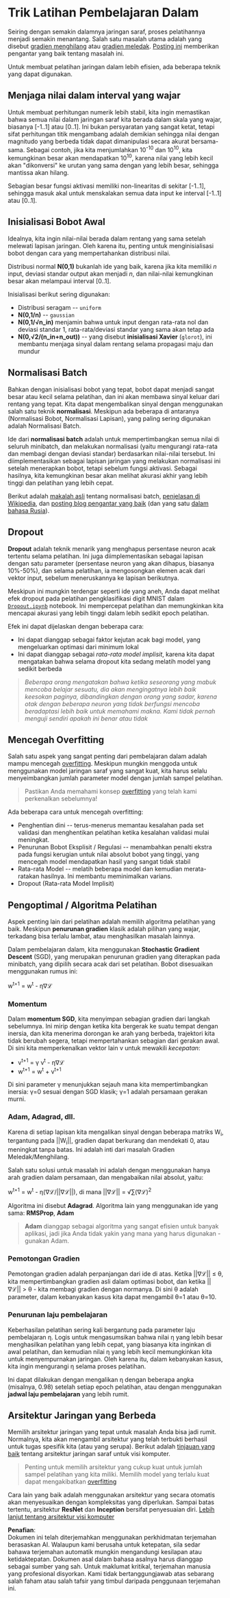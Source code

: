 # Trik Latihan Pembelajaran Dalam

Seiring dengan semakin dalamnya jaringan saraf, proses pelatihannya menjadi semakin menantang. Salah satu masalah utama adalah yang disebut [gradien menghilang](https://en.wikipedia.org/wiki/Vanishing_gradient_problem) atau [gradien meledak](https://deepai.org/machine-learning-glossary-and-terms/exploding-gradient-problem#:~:text=Exploding%20gradients%20are%20a%20problem,updates%20are%20small%20and%20controlled.). [Posting ini](https://towardsdatascience.com/the-vanishing-exploding-gradient-problem-in-deep-neural-networks-191358470c11) memberikan pengantar yang baik tentang masalah ini.

Untuk membuat pelatihan jaringan dalam lebih efisien, ada beberapa teknik yang dapat digunakan.

## Menjaga nilai dalam interval yang wajar

Untuk membuat perhitungan numerik lebih stabil, kita ingin memastikan bahwa semua nilai dalam jaringan saraf kita berada dalam skala yang wajar, biasanya [-1..1] atau [0..1]. Ini bukan persyaratan yang sangat ketat, tetapi sifat perhitungan titik mengambang adalah demikian sehingga nilai dengan magnitudo yang berbeda tidak dapat dimanipulasi secara akurat bersama-sama. Sebagai contoh, jika kita menjumlahkan 10<sup>-10</sup> dan 10<sup>10</sup>, kita kemungkinan besar akan mendapatkan 10<sup>10</sup>, karena nilai yang lebih kecil akan "dikonversi" ke urutan yang sama dengan yang lebih besar, sehingga mantissa akan hilang.

Sebagian besar fungsi aktivasi memiliki non-linearitas di sekitar [-1..1], sehingga masuk akal untuk menskalakan semua data input ke interval [-1..1] atau [0..1].

## Inisialisasi Bobot Awal

Idealnya, kita ingin nilai-nilai berada dalam rentang yang sama setelah melewati lapisan jaringan. Oleh karena itu, penting untuk menginisialisasi bobot dengan cara yang mempertahankan distribusi nilai.

Distribusi normal **N(0,1)** bukanlah ide yang baik, karena jika kita memiliki *n* input, deviasi standar output akan menjadi *n*, dan nilai-nilai kemungkinan besar akan melampaui interval [0..1].

Inisialisasi berikut sering digunakan:

 * Distribusi seragam -- `uniform`
 * **N(0,1/n)** -- `gaussian`
 * **N(0,1/√n_in)** menjamin bahwa untuk input dengan rata-rata nol dan deviasi standar 1, rata-rata/deviasi standar yang sama akan tetap ada
 * **N(0,√2/(n_in+n_out))** -- yang disebut **inisialisasi Xavier** (`glorot`), ini membantu menjaga sinyal dalam rentang selama propagasi maju dan mundur

## Normalisasi Batch

Bahkan dengan inisialisasi bobot yang tepat, bobot dapat menjadi sangat besar atau kecil selama pelatihan, dan ini akan membawa sinyal keluar dari rentang yang tepat. Kita dapat mengembalikan sinyal dengan menggunakan salah satu teknik **normalisasi**. Meskipun ada beberapa di antaranya (Normalisasi Bobot, Normalisasi Lapisan), yang paling sering digunakan adalah Normalisasi Batch.

Ide dari **normalisasi batch** adalah untuk mempertimbangkan semua nilai di seluruh minibatch, dan melakukan normalisasi (yaitu mengurangi rata-rata dan membagi dengan deviasi standar) berdasarkan nilai-nilai tersebut. Ini diimplementasikan sebagai lapisan jaringan yang melakukan normalisasi ini setelah menerapkan bobot, tetapi sebelum fungsi aktivasi. Sebagai hasilnya, kita kemungkinan besar akan melihat akurasi akhir yang lebih tinggi dan pelatihan yang lebih cepat.

Berikut adalah [makalah asli](https://arxiv.org/pdf/1502.03167.pdf) tentang normalisasi batch, [penjelasan di Wikipedia](https://en.wikipedia.org/wiki/Batch_normalization), dan [posting blog pengantar yang baik](https://towardsdatascience.com/batch-normalization-in-3-levels-of-understanding-14c2da90a338) (dan yang satu [dalam bahasa Rusia](https://habrahabr.ru/post/309302/)).

## Dropout

**Dropout** adalah teknik menarik yang menghapus persentase neuron acak tertentu selama pelatihan. Ini juga diimplementasikan sebagai lapisan dengan satu parameter (persentase neuron yang akan dihapus, biasanya 10%-50%), dan selama pelatihan, ia mengosongkan elemen acak dari vektor input, sebelum meneruskannya ke lapisan berikutnya.

Meskipun ini mungkin terdengar seperti ide yang aneh, Anda dapat melihat efek dropout pada pelatihan pengklasifikasi digit MNIST dalam [`Dropout.ipynb`](../../../../../lessons/4-ComputerVision/08-TransferLearning/Dropout.ipynb) notebook. Ini mempercepat pelatihan dan memungkinkan kita mencapai akurasi yang lebih tinggi dalam lebih sedikit epoch pelatihan.

Efek ini dapat dijelaskan dengan beberapa cara:

 * Ini dapat dianggap sebagai faktor kejutan acak bagi model, yang mengeluarkan optimasi dari minimum lokal
 * Ini dapat dianggap sebagai *rata-rata model implisit*, karena kita dapat mengatakan bahwa selama dropout kita sedang melatih model yang sedikit berbeda

> *Beberapa orang mengatakan bahwa ketika seseorang yang mabuk mencoba belajar sesuatu, dia akan mengingatnya lebih baik keesokan paginya, dibandingkan dengan orang yang sadar, karena otak dengan beberapa neuron yang tidak berfungsi mencoba beradaptasi lebih baik untuk memahami makna. Kami tidak pernah menguji sendiri apakah ini benar atau tidak*

## Mencegah Overfitting

Salah satu aspek yang sangat penting dari pembelajaran dalam adalah mampu mencegah [overfitting](../../3-NeuralNetworks/05-Frameworks/Overfitting.md). Meskipun mungkin menggoda untuk menggunakan model jaringan saraf yang sangat kuat, kita harus selalu menyeimbangkan jumlah parameter model dengan jumlah sampel pelatihan.

> Pastikan Anda memahami konsep [overfitting](../../3-NeuralNetworks/05-Frameworks/Overfitting.md) yang telah kami perkenalkan sebelumnya!

Ada beberapa cara untuk mencegah overfitting:

 * Penghentian dini -- terus-menerus memantau kesalahan pada set validasi dan menghentikan pelatihan ketika kesalahan validasi mulai meningkat.
 * Penurunan Bobot Eksplisit / Regulasi -- menambahkan penalti ekstra pada fungsi kerugian untuk nilai absolut bobot yang tinggi, yang mencegah model mendapatkan hasil yang sangat tidak stabil
 * Rata-rata Model -- melatih beberapa model dan kemudian merata-ratakan hasilnya. Ini membantu meminimalkan varians.
 * Dropout (Rata-rata Model Implisit)

## Pengoptimal / Algoritma Pelatihan

Aspek penting lain dari pelatihan adalah memilih algoritma pelatihan yang baik. Meskipun **penurunan gradien** klasik adalah pilihan yang wajar, terkadang bisa terlalu lambat, atau menghasilkan masalah lainnya.

Dalam pembelajaran dalam, kita menggunakan **Stochastic Gradient Descent** (SGD), yang merupakan penurunan gradien yang diterapkan pada minibatch, yang dipilih secara acak dari set pelatihan. Bobot disesuaikan menggunakan rumus ini:

w<sup>t+1</sup> = w<sup>t</sup> - η∇ℒ

### Momentum

Dalam **momentum SGD**, kita menyimpan sebagian gradien dari langkah sebelumnya. Ini mirip dengan ketika kita bergerak ke suatu tempat dengan inersia, dan kita menerima dorongan ke arah yang berbeda, trajektori kita tidak berubah segera, tetapi mempertahankan sebagian dari gerakan awal. Di sini kita memperkenalkan vektor lain v untuk mewakili *kecepatan*:

* v<sup>t+1</sup> = γ v<sup>t</sup> - η∇ℒ
* w<sup>t+1</sup> = w<sup>t</sup> + v<sup>t+1</sup>

Di sini parameter γ menunjukkan sejauh mana kita mempertimbangkan inersia: γ=0 sesuai dengan SGD klasik; γ=1 adalah persamaan gerakan murni.

### Adam, Adagrad, dll.

Karena di setiap lapisan kita mengalikan sinyal dengan beberapa matriks W<sub>i</sub>, tergantung pada ||W<sub>i</sub>||, gradien dapat berkurang dan mendekati 0, atau meningkat tanpa batas. Ini adalah inti dari masalah Gradien Meledak/Menghilang.

Salah satu solusi untuk masalah ini adalah dengan menggunakan hanya arah gradien dalam persamaan, dan mengabaikan nilai absolut, yaitu:

w<sup>t+1</sup> = w<sup>t</sup> - η(∇ℒ/||∇ℒ||), di mana ||∇ℒ|| = √∑(∇ℒ)<sup>2</sup>

Algoritma ini disebut **Adagrad**. Algoritma lain yang menggunakan ide yang sama: **RMSProp**, **Adam**

> **Adam** dianggap sebagai algoritma yang sangat efisien untuk banyak aplikasi, jadi jika Anda tidak yakin yang mana yang harus digunakan - gunakan Adam.

### Pemotongan Gradien

Pemotongan gradien adalah perpanjangan dari ide di atas. Ketika ||∇ℒ|| ≤ θ, kita mempertimbangkan gradien asli dalam optimasi bobot, dan ketika ||∇ℒ|| > θ - kita membagi gradien dengan normanya. Di sini θ adalah parameter, dalam kebanyakan kasus kita dapat mengambil θ=1 atau θ=10.

### Penurunan laju pembelajaran

Keberhasilan pelatihan sering kali bergantung pada parameter laju pembelajaran η. Logis untuk mengasumsikan bahwa nilai η yang lebih besar menghasilkan pelatihan yang lebih cepat, yang biasanya kita inginkan di awal pelatihan, dan kemudian nilai η yang lebih kecil memungkinkan kita untuk menyempurnakan jaringan. Oleh karena itu, dalam kebanyakan kasus, kita ingin mengurangi η selama proses pelatihan.

Ini dapat dilakukan dengan mengalikan η dengan beberapa angka (misalnya, 0.98) setelah setiap epoch pelatihan, atau dengan menggunakan **jadwal laju pembelajaran** yang lebih rumit.

## Arsitektur Jaringan yang Berbeda

Memilih arsitektur jaringan yang tepat untuk masalah Anda bisa jadi rumit. Normalnya, kita akan mengambil arsitektur yang telah terbukti berhasil untuk tugas spesifik kita (atau yang serupa). Berikut adalah [tinjauan yang baik](https://www.topbots.com/a-brief-history-of-neural-network-architectures/) tentang arsitektur jaringan saraf untuk visi komputer.

> Penting untuk memilih arsitektur yang cukup kuat untuk jumlah sampel pelatihan yang kita miliki. Memilih model yang terlalu kuat dapat mengakibatkan [overfitting](../../3-NeuralNetworks/05-Frameworks/Overfitting.md)

Cara lain yang baik adalah menggunakan arsitektur yang secara otomatis akan menyesuaikan dengan kompleksitas yang diperlukan. Sampai batas tertentu, arsitektur **ResNet** dan **Inception** bersifat penyesuaian diri. [Lebih lanjut tentang arsitektur visi komputer](../07-ConvNets/CNN_Architectures.md)

**Penafian**:  
Dokumen ini telah diterjemahkan menggunakan perkhidmatan terjemahan berasaskan AI. Walaupun kami berusaha untuk ketepatan, sila sedar bahawa terjemahan automatik mungkin mengandungi kesilapan atau ketidaktepatan. Dokumen asal dalam bahasa asalnya harus dianggap sebagai sumber yang sah. Untuk maklumat kritikal, terjemahan manusia yang profesional disyorkan. Kami tidak bertanggungjawab atas sebarang salah faham atau salah tafsir yang timbul daripada penggunaan terjemahan ini.